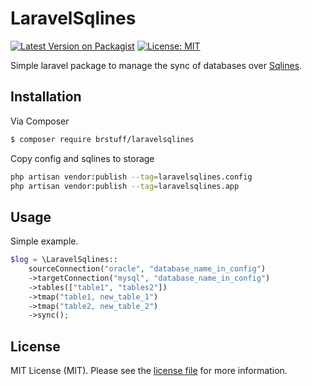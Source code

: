 # LaravelSqlines

[![Latest Version on Packagist][ico-version]][link-packagist]
[![License: MIT](https://img.shields.io/badge/License-MIT-yellow.svg)](https://opensource.org/licenses/MIT)

Simple laravel package to manage the sync of databases over [Sqlines](http://www.sqlines.com/).

## Installation

Via Composer

``` bash
$ composer require brstuff/laravelsqlines
```

Copy config and sqlines to storage

```bash
php artisan vendor:publish --tag=laravelsqlines.config
php artisan vendor:publish --tag=laravelsqlines.app
```


## Usage

Simple example. 

```php
$log = \LaravelSqlines::
    sourceConnection("oracle", "database_name_in_config")
    ->targetConnection("mysql", "database_name_in_config")
    ->tables(["table1", "tables2"])
    ->tmap("table1, new_table_1")
    ->tmap("table2, new_table_2")
    ->sync();
```

## License

MIT License (MIT). Please see the [license file](license.md) for more information.

[ico-version]: https://img.shields.io/packagist/v/brstuff/laravelsqlines.svg?style=flat-square
[ico-travis]: https://img.shields.io/travis/brstuff/laravelsqlines/master.svg?style=flat-square
[ico-styleci]: https://styleci.io/repos/12345678/shield

[link-packagist]: https://packagist.org/packages/brstuff/laravelsqlines
[link-downloads]: https://packagist.org/packages/brstuff/laravelsqlines
[link-travis]: https://travis-ci.org/brstuff/laravelsqlines
[link-styleci]: https://styleci.io/repos/12345678
[link-author]: https://github.com/brstuff

